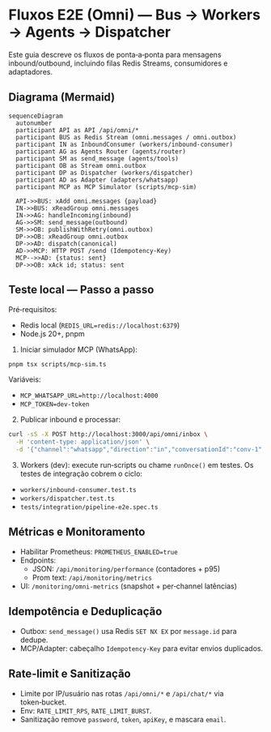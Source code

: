 # Fluxos E2E (Omni) — Bus → Workers → Agents → Dispatcher

Este guia descreve os fluxos de ponta‑a‑ponta para mensagens inbound/outbound, incluindo filas Redis Streams, consumidores e adaptadores.

## Diagrama (Mermaid)

```mermaid
sequenceDiagram
  autonumber
  participant API as API /api/omni/*
  participant BUS as Redis Stream (omni.messages / omni.outbox)
  participant IN as InboundConsumer (workers/inbound-consumer)
  participant AG as Agents Router (agents/router)
  participant SM as send_message (agents/tools)
  participant OB as Stream omni.outbox
  participant DP as Dispatcher (workers/dispatcher)
  participant AD as Adapter (adapters/whatsapp)
  participant MCP as MCP Simulator (scripts/mcp-sim)

  API->>BUS: xAdd omni.messages {payload}
  IN->>BUS: xReadGroup omni.messages
  IN->>AG: handleIncoming(inbound)
  AG->>SM: send_message(outbound)
  SM->>OB: publishWithRetry(omni.outbox)
  DP->>OB: xReadGroup omni.outbox
  DP->>AD: dispatch(canonical)
  AD->>MCP: HTTP POST /send (Idempotency-Key)
  MCP-->>AD: {status: sent}
  DP->>OB: xAck id; status: sent
```

## Teste local — Passo a passo

Pré‑requisitos:
- Redis local (`REDIS_URL=redis://localhost:6379`)
- Node.js 20+, pnpm

1. Iniciar simulador MCP (WhatsApp):
```bash
pnpm tsx scripts/mcp-sim.ts
```
Variáveis:
- `MCP_WHATSAPP_URL=http://localhost:4000`
- `MCP_TOKEN=dev-token`

2. Publicar inbound e processar:
```bash
curl -sS -X POST http://localhost:3000/api/omni/inbox \
  -H 'content-type: application/json' \
  -d '{"channel":"whatsapp","direction":"in","conversationId":"conv-1","from":{"id":"user:1"},"to":{"id":"agent:bot"},"timestamp":'$(date +%s000)',"text":"Oi"}'
```

3. Workers (dev): execute run‑scripts ou chame `runOnce()` em testes. Os testes de integração cobrem o ciclo:
- `workers/inbound-consumer.test.ts`
- `workers/dispatcher.test.ts`
- `tests/integration/pipeline-e2e.spec.ts`

## Métricas e Monitoramento

- Habilitar Prometheus: `PROMETHEUS_ENABLED=true`
- Endpoints:
  - JSON: `/api/monitoring/performance` (contadores + p95)
  - Prom text: `/api/monitoring/metrics`
- UI: `/monitoring/omni-metrics` (snapshot + per‑channel latências)

## Idempotência e Deduplicação

- Outbox: `send_message()` usa Redis `SET NX EX` por `message.id` para dedupe.
- MCP/Adapter: cabeçalho `Idempotency-Key` para evitar envios duplicados.

## Rate‑limit e Sanitização

- Limite por IP/usuário nas rotas `/api/omni/*` e `/api/chat/*` via token‑bucket.
- Env: `RATE_LIMIT_RPS`, `RATE_LIMIT_BURST`.
- Sanitização remove `password`, `token`, `apiKey`, e mascara `email`.

